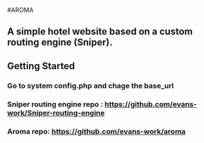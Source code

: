 #AROMA
## A simple hotel website based on a custom routing engine (Sniper).

## Getting Started
### Go to system config.php and chage the base_url

### Sniper routing engine repo : https://github.com/evans-work/Sniper-routing-engine
### Aroma repo: https://github.com/evans-work/aroma

